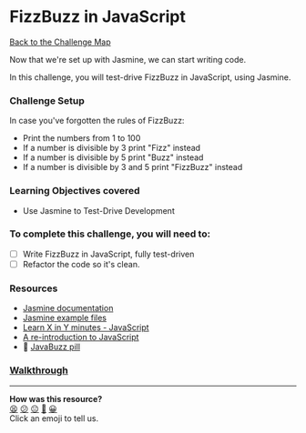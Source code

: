 # FizzBuzz in JavaScript

[Back to the Challenge Map](README.md)

Now that we're set up with Jasmine, we can start writing code.

In this challenge, you will test-drive FizzBuzz in JavaScript, using Jasmine.

### Challenge Setup

In case you've forgotten the rules of FizzBuzz:

* Print the numbers from 1 to 100
* If a number is divisible by 3 print "Fizz" instead
* If a number is divisible by 5 print "Buzz" instead
* If a number is divisible by 3 and 5 print "FizzBuzz" instead

### Learning Objectives covered
- Use Jasmine to Test-Drive Development

### To complete this challenge, you will need to:

- [ ] Write FizzBuzz in JavaScript, fully test-driven
- [ ] Refactor the code so it's clean.

### Resources
- [Jasmine documentation](http://jasmine.github.io/2.3/introduction.html)
- [Jasmine example files](https://github.com/jasmine/jasmine/tree/main/lib/jasmine-core/example)
- [Learn X in Y minutes - JavaScript](http://learnxinyminutes.com/docs/javascript/)
- [A re-introduction to JavaScript](https://developer.mozilla.org/en-US/docs/Web/JavaScript/A_re-introduction_to_JavaScript)
- :pill: [JavaBuzz pill](/pills/javascript&JasminePill.md)

### [Walkthrough](walkthroughs/fizzbuzz_in_javascript.md)

<!-- BEGIN GENERATED SECTION DO NOT EDIT -->

---

**How was this resource?**  
[😫](https://airtable.com/shrUJ3t7KLMqVRFKR?prefill_Repository=course&prefill_File=thermostat_es6/fizzbuzz_in_javascript.md&prefill_Sentiment=😫) [😕](https://airtable.com/shrUJ3t7KLMqVRFKR?prefill_Repository=course&prefill_File=thermostat_es6/fizzbuzz_in_javascript.md&prefill_Sentiment=😕) [😐](https://airtable.com/shrUJ3t7KLMqVRFKR?prefill_Repository=course&prefill_File=thermostat_es6/fizzbuzz_in_javascript.md&prefill_Sentiment=😐) [🙂](https://airtable.com/shrUJ3t7KLMqVRFKR?prefill_Repository=course&prefill_File=thermostat_es6/fizzbuzz_in_javascript.md&prefill_Sentiment=🙂) [😀](https://airtable.com/shrUJ3t7KLMqVRFKR?prefill_Repository=course&prefill_File=thermostat_es6/fizzbuzz_in_javascript.md&prefill_Sentiment=😀)  
Click an emoji to tell us.

<!-- END GENERATED SECTION DO NOT EDIT -->
